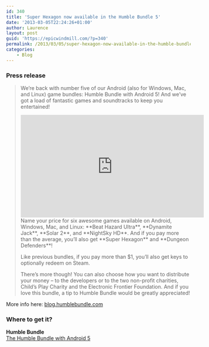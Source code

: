 ```yaml
---
id: 340
title: 'Super Hexagon now available in the Humble Bundle 5'
date: '2013-03-05T22:24:26+01:00'
author: Laurence
layout: post
guid: 'https://epicwindmill.com/?p=340'
permalink: /2013/03/05/super-hexagon-now-available-in-the-humble-bundle-5/
categories:
    - Blog
---
```


### Press release

> We’re back with number five of our Android (also for Windows, Mac, and Linux) game bundles: Humble Bundle with Android 5! And we’ve got a load of fantastic games and soundtracks to keep you entertained!
> 
> <iframe allow="accelerometer; autoplay; clipboard-write; encrypted-media; gyroscope; picture-in-picture; web-share" allowfullscreen="" frameborder="0" height="281" loading="lazy" src="https://www.youtube.com/embed/NQfkrNHbs1Q?feature=oembed" title="Humble Bundle with Android 5" width="500"></iframe>  
> Name your price for six awesome games available on Android, Windows, Mac, and Linux: **Beat Hazard Ultra**, **Dynamite Jack**, **Solar 2**, and **NightSky HD**. And if you pay more than the average, you’ll also get **Super Hexagon** and **Dungeon Defenders**!
> 
> Like previous bundles, if you pay more than $1, you’ll also get keys to optionally redeem on Steam.
> 
> There’s more though! You can also choose how you want to distribute your money – to the developers or to the two non-profit charities, Child’s Play Charity and the Electronic Frontier Foundation. And if you love this bundle, a tip to Humble Bundle would be greatly appreciated!

More info here: [blog.humblebundle.com](http://blog.humblebundle.com/post/44641397764/humble-bundle-with-android-5-has-landed)

### Where to get it?

**Humble Bundle**  
[The Humble Bundle with Android 5](http://www.humblebundle.com/)